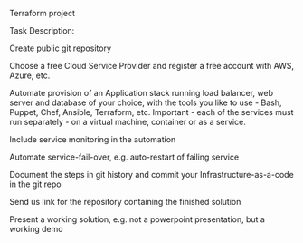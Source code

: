 Terraform project 

Task Description:


Create public git repository

Choose a free Cloud Service Provider and register a free account with AWS, Azure, etc.

Automate provision of an Application stack running load balancer, web server and database of your choice, with the tools you like to use - Bash, Puppet, Chef, Ansible, Terraform, etc. Important - each of the services must run separately - on a virtual machine, container or as a service.

Include service monitoring in the automation

Automate service-fail-over, e.g. auto-restart of failing service

Document the steps in git history and commit your Infrastructure-as-a-code in the git repo

Send us link for the repository containing the finished solution

Present a working solution, e.g. not a powerpoint presentation, but a working demo
